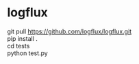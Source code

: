 # logflux
git pull https://github.com/logflux/logflux.git \
pip install .\
cd tests\
python test.py
